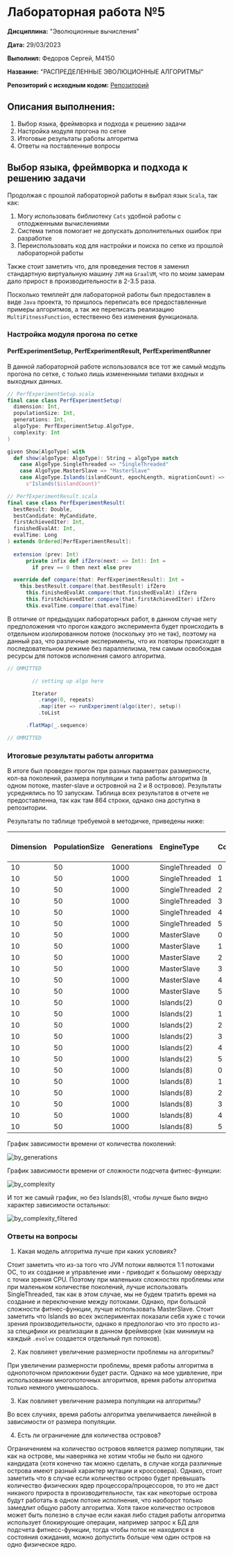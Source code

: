 # Лабораторная работа №5

**Дисциплина:** "Эволюционные вычисления"

**Дата:** 29/03/2023

**Выполнил:** Федоров Сергей, M4150 

**Название:** "РАСПРЕДЕЛЕННЫЕ ЭВОЛЮЦИОННЫЕ АЛГОРИТМЫ"

**Репозиторий с исходным кодом:** [Репозиторий](https://github.com/Punctuality/Evolutionary_Algorithm_ITMO_2023)

## Описания выполнения:

1. Выбор языка, фреймворка и подхода к решению задачи
2. Настройка модуля прогона по сетке
3. Итоговые результаты работы алгоритма
4. Ответы на поставленные вопросы

## Выбор языка, фреймворка и подхода к решению задачи

Продолжая с прошлой лабораторной работы я выбрал язык `Scala`, так как:

1. Могу использовать библиотеку `Cats` удобной работы с отлодженными вычислениями
2. Система типов помогает не допускать дополнительных ошибок при разработке
3. Переиспользовать код для настройки и поиска по сетке из прошлой лабораторной работы

Также стоит заметить что, для проведения тестов я заменил стандартную виртуальную машину `JVM` на `GraalVM`, что по моим замерам дало прирост в производительности в 2-3.5 раза.

Посколько темплейт для лабораторной работы был предоставлен в виде `Java` проекта, то пришлось переписать все предоставленные примеры алгоритмов, а так же переписать реализацию `MultiFitnessFunction`, естественно без изменения функционала.

### Настройка модуля прогона по сетке
#### PerfExperimentSetup, PerfExperimentResult, PerfExperimentRunner

В данной лабораторной работе использовался все тот же самый модуль прогона по сетке, с только лишь измененными типами входных и выходных данных.

```scala
// PerfExperimentSetup.scala
final case class PerfExperimentSetup(
  dimension: Int,
  populationSize: Int,
  generations: Int,
  algoType: PerfExperimentSetup.AlgoType,
  complexity: Int
)

given Show[AlgoType] with
  def show(algoType: AlgoType): String = algoType match
    case AlgoType.SingleThreaded => "SingleThreaded"
    case AlgoType.MasterSlave => "MasterSlave"
    case AlgoType.Islands(islandCount, epochLength, migrationCount) => 
      s"Islands($islandCount)"
```

```scala
// PerfExperimentResult.scala
final case class PerfExperimentResult(
  bestResult: Double,
  bestCandidate: MyCandidate,
  firstAchievedIter: Int,
  finishedEvalAt: Int,
  evalTime: Long
) extends Ordered[PerfExperimentResult]:
  
  extension (prev: Int)
      private infix def ifZero(next: => Int): Int = 
        if prev == 0 then next else prev

  override def compare(that: PerfExperimentResult): Int = 
    this.bestResult.compare(that.bestResult) ifZero
      this.finishedEvalAt.compare(that.finishedEvalAt) ifZero
      this.firstAchievedIter.compare(that.firstAchievedIter) ifZero
      this.evalTime.compare(that.evalTime)
```

В отличие от предыдущих лабораторных работ, в данном случае нету предположения что прогон каждого эксперимента будет происходить в отдельном изолированном потоке (поскольку это не так), поэтому на данный раз, что различные эксперименты, что их повторы происходят в последовательном режиме без параллелизма, тем самым освобождая ресурсы для потоков исполнения самого алгоритма.

```scala
// OMMITTED

        // setting up algo here

        Iterator
          .range(0, repeats)
          .map(iter => runExperiment(algo(iter), setup))
          .toList

      .flatMap(_.sequence)

// OMMITTED
```

### Итоговые результаты работы алгоритма

В итоге был проведен прогон при разных параметрах размерности, кол-ва поколений, размера популяции и типа работы алгоритма (в одном потоке, master-slave и островной на 2 и 8 островов). Результаты усреднялись по 10 запускам. Таблица всех результатов в отчете не предоставленна, так как там 864 строки, однако она доступна в репозитории.

Результаты по таблице требуемой в методичке, приведены ниже:

| Dimension | PopulationSize | Generations | EngineType     | Complexity | Best result       | Mean best result | Mean eval ime |
| :-------- | :------------- | :---------- | :------------- | :--------- | :---------------- | :--------------- | :------------ |
| 10        | 50             | 1000        | SingleThreaded | 0          | 0.0               | 0.0              | 26.9          |
| 10        | 50             | 1000        | SingleThreaded | 1          | 5.464925461873450 | 5.17             | 60.3          |
| 10        | 50             | 1000        | SingleThreaded | 2          | 5.464925461873450 | 5.17             | 88.3          |
| 10        | 50             | 1000        | SingleThreaded | 3          | 5.464925461873450 | 5.17             | 110.9         |
| 10        | 50             | 1000        | SingleThreaded | 4          | 5.464925461873450 | 5.17             | 131.0         |
| 10        | 50             | 1000        | SingleThreaded | 5          | 5.464925461873450 | 5.17             | 146.3         |
| 10        | 50             | 1000        | MasterSlave    | 0          | 0.0               | 0.0              | 45.0          |
| 10        | 50             | 1000        | MasterSlave    | 1          | 5.464925461873450 | 5.17             | 69.3          |
| 10        | 50             | 1000        | MasterSlave    | 2          | 5.464925461873450 | 5.17             | 74.9          |
| 10        | 50             | 1000        | MasterSlave    | 3          | 5.464925461873450 | 5.17             | 82.0          |
| 10        | 50             | 1000        | MasterSlave    | 4          | 5.464925461873450 | 5.17             | 86.2          |
| 10        | 50             | 1000        | MasterSlave    | 5          | 5.464925461873450 | 5.17             | 92.5          |
| 10        | 50             | 1000        | Islands(2)     | 0          | 0.0               | 0.0              | 136.9         |
| 10        | 50             | 1000        | Islands(2)     | 1          | 9.542016564770270 | 8.91             | 103.7         |
| 10        | 50             | 1000        | Islands(2)     | 2          | 8.970651491180810 | 8.72             | 120.8         |
| 10        | 50             | 1000        | Islands(2)     | 3          | 9.302230858084640 | 8.91             | 126.8         |
| 10        | 50             | 1000        | Islands(2)     | 4          | 9.117263374695560 | 8.74             | 146.6         |
| 10        | 50             | 1000        | Islands(2)     | 5          | 9.564667479922360 | 8.83             | 164.4         |
| 10        | 50             | 1000        | Islands(8)     | 0          | 0.0               | 0.0              | 1086.8        |
| 10        | 50             | 1000        | Islands(8)     | 1          | 9.63645312744944  | 9.1              | 1185.1        |
| 10        | 50             | 1000        | Islands(8)     | 2          | 9.472175221824320 | 9.08             | 1095.5        |
| 10        | 50             | 1000        | Islands(8)     | 3          | 9.551569573522430 | 9.14             | 1122.0        |
| 10        | 50             | 1000        | Islands(8)     | 4          | 9.315990878318860 | 8.98             | 1140.1        |
| 10        | 50             | 1000        | Islands(8)     | 5          | 9.677130813969870 | 9.14             | 1089.1        |

График зависимости времени от количества поколений:

![by_generations](https://github.com/Punctuality/Evolutionary_Algorithm_ITMO_2023/blob/main/Lab_6/images/by_generations.png?raw=true)

График зависимости времени от сложности подсчета фитнес-функции:

![by_complexity](https://github.com/Punctuality/Evolutionary_Algorithm_ITMO_2023/blob/main/Lab_6/images/by_complexity.png?raw=true)

И тот же самый график, но без Islands(8), чтобы лучше было видно характер зависимости остальных:

![by_complexity_filtered](https://github.com/Punctuality/Evolutionary_Algorithm_ITMO_2023/blob/main/Lab_6/images/by_complexity_filtered.png?raw=true)


### Ответы на вопросы

1. Какая модель алгоритма лучше при каких условиях?

Стоит заметить что из-за того что JVM потоки являются 1:1 потоками ОС, то их создание и управление ими - приводит к большому оверхэду с точки зрения CPU. Поэтому при маленьких сложностях проблемы или при маленьком количестве поколений, лучше использовать SingleThreaded, так как в этом случае, мы не будем тратить время на создание и переключение между потоками. Однако, при большой сложности фитнес-функции, лучше использовать MasterSlave. Стоит заметить что Islands во всех экспериментах показали себя хуже с точки зрения производительности, однако я предпологаю что это просто из-за специфики их реализации в данном фреймворке (как минимум на каждый `.evolve` создается отдельный пул потоков).

2. Как повлияет увеличение размерности проблемы на алгоритмы?

При увеличении размерности проблемы, время работы алгоритма в однопоточном приложении будет расти. Однако на мое удивление, при использовании многопоточных алгоритмов, время работы алгоритма только немного уменьшалось.

3. Как повлияет увеличение размера популяции на алгоритмы?

Во всех случиях, время работы алгоритма увеличивается линейной в зависимости от размера популяции.

4. Есть ли ограничение для количества островов?

Ограничением на количество островов является размер популяции, так как на острове, мы наверняка не хотим чтобы не было ни одного кандидата (хотя конечно так можно сделать, в случае когда различные острова имеют разный характер мутации и кроссовера). Однако, стоит заметить что в случае если количество острово будет превышать количество физических ядер процессора/процессоров, то это не даст никакого прироста в производительности, так как некоторые острова будут работать в одном потоке исполнения, что наоборот только замедлит общую работу алгоритма. Хотя такое количество островов может быть полезно в случае если какая либо стадия работы алгоритма использует блокирующие операции, например запрос к БД для подсчета фитнесс-функции, тогда чтобы поток не находился в состояния ожидания, можно допустить больше чем один остров на одно физическое ядро.

